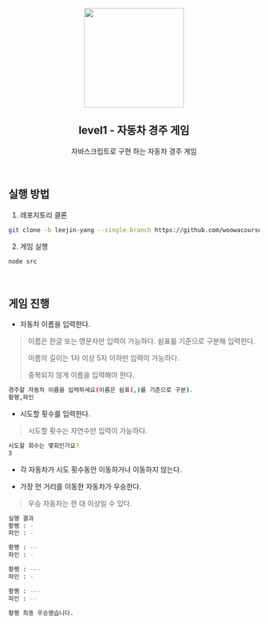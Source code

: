 <p align="middle" >
  <img width="200px;" src="https://user-images.githubusercontent.com/50367798/106415730-2645a280-6493-11eb-876c-ef7172652261.png"/>
</p>
<h2 align="middle">level1 - 자동차 경주 게임</h2>
<p align="middle">자바스크립트로 구현 하는 자동차 경주 게임</p>

<br>

## 실행 방법

1. 레포지토리 클론

```bash
git clone -b leejin-yang --single-branch https://github.com/woowacourse/javascript-racingcar.git
```

2. 게임 실행

```bash
node src
```

<br>

## 게임 진행

- 자동차 이름을 입력한다.

> 이름은 한글 또는 영문자만 입력이 가능하다. 쉼표를 기준으로 구분해 입력한다.
>
> 이름의 길이는 1자 이상 5자 이하만 입력이 가능하다.
>
> 중복되지 않게 이름을 입력해야 한다.

```bash
경주할 자동차 이름을 입력하세요(이름은 쉼표(,)를 기준으로 구분).
황펭,파인
```

- 시도할 횟수를 입력한다.

> 시도할 횟수는 자연수만 입력이 가능하다.

```bash
시도할 회수는 몇회인가요?
3
```

- 각 자동차가 시도 횟수동안 이동하거나 이동하지 않는다.

- 가장 먼 거리를 이동한 자동차가 우승한다.

> 우승 자동차는 한 대 이상일 수 있다.

```bash
실행 결과
황펭 : -
파인 : -

황펭 : --
파인 : -

황펭 : ---
파인 : -

황펭 : ---
파인 : --

황펭 최종 우승했습니다.
```
